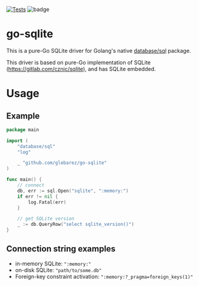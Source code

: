 [![Tests](https://github.com/glebarez/go-sqlite/actions/workflows/tests.yml/badge.svg)](https://github.com/glebarez/go-sqlite/actions/workflows/tests.yml)
![badge](https://img.shields.io/endpoint?url=https://gist.githubusercontent.com/glebarez/0fd7561eb29baf31d5362ffee1ae1702/raw/badge-sqlite-version-with-date.json)

# go-sqlite
This is a pure-Go SQLite driver for Golang's native [database/sql](https://pkg.go.dev/database/sql) package.

This driver is based on pure-Go implementation of SQLite (https://gitlab.com/cznic/sqlite), and has SQLite embedded.

# Usage

## Example

```go
package main

import (
	"database/sql"
	"log"

	_ "github.com/glebarez/go-sqlite"
)

func main() {
	// connect
	db, err := sql.Open("sqlite", ":memory:")
	if err != nil {
		log.Fatal(err)
	}

	// get SQLite version
	_ := db.QueryRow("select sqlite_version()")
}
```

## Connection string examples
- in-memory SQLite: ```":memory:"```
- on-disk SQLite: ```"path/to/some.db"```
- Foreign-key constraint activation: ```":memory:?_pragma=foreign_keys(1)"```
